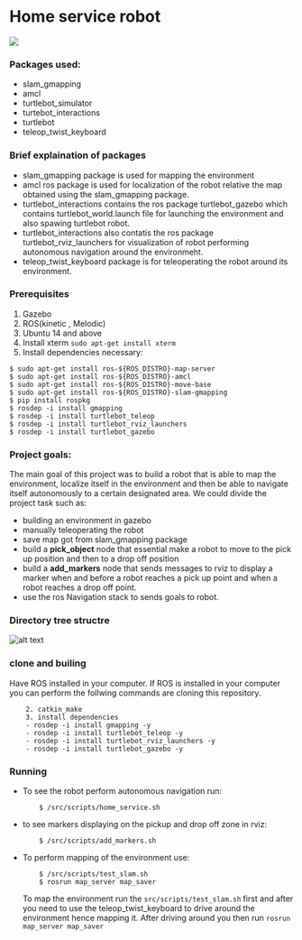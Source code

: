 # Home service robot

![](https://github.com/claudius96/home-service-robot/blob/master/catkin_ws/Animation.gif)

### Packages used:
* slam_gmapping
* amcl
* turtlebot_simulator
* turtebot_interactions
* turtlebot
* teleop_twist_keyboard

### Brief explaination of packages
* slam_gmapping package is used for mapping the environment
*  amcl ros package is used for localization of the robot relative the map obtained using the slam_gmapping package.
*  turtlebot_interactions contains the ros package turtlebot_gazebo which contains turtlebot_world.launch file for launching the environment and also spawing turtlebot robot.
* turtlebot_interactions also contatis the ros package turtlebot_rviz_launchers for visualization of robot performing autonomous navigation around the environmeht.
* teleop_twist_keyboard package is for teleoperating the robot around its environment.

### Prerequisites
1. Gazebo
2. ROS(kinetic , Melodic)
3. Ubuntu 14 and above
4. Install xterm `sudo apt-get install xterm`
5. Install dependencies necessary:
```$ sudo apt-get update && sudo apt-get upgrade -y
$ sudo apt-get install ros-${ROS_DISTRO}-map-server
$ sudo apt-get install ros-${ROS_DISTRO}-amcl
$ sudo apt-get install ros-${ROS_DISTRO}-move-base
$ sudo apt-get install ros-${ROS_DISTRO}-slam-gmapping
$ pip install rospkg
$ rosdep -i install gmapping
$ rosdep -i install turtlebot_teleop
$ rosdep -i install turtlebot_rviz_launchers
$ rosdep -i install turtlebot_gazebo
```

### Project goals:
The main goal of this project was to build a robot that is able to map the environment, localize itself in the environment and then be able to navigate itself autonomously to a certain designated area.
We could divide the project task such as:
* building an environment in gazebo
* manually teleoperating the robot
* save map got from slam_gmapping package
* build a **pick_object** node that essential make a robot to move to the pick up position and then to a drop off position
* build a **add_markers** node that sends messages to rviz to display a marker when and before a robot reaches a pick up point and when a robot reaches a drop off point.
* use the ros Navigation stack to sends goals to robot.

### Directory tree structre
![alt text](https://github.com/claudius96/home-service-robot/blob/master/catkin_ws/structure.jpg)

### clone and builing
Have ROS installed in your computer. If ROS is installed in your computer you can perform the follwing commands are cloning this repository.
 ``` 1. git clone https://github.com/claudius96/home-service-robot
     2. catkin_make
     3. install dependencies
     - rosdep -i install gmapping -y
     - rosdep -i install turtlebot_teleop -y
     - rosdep -i install turtlebot_rviz_launchers -y
     - rosdep -i install turtlebot_gazebo -y
  ```
 

### Running

* To see the robot perform autonomous navigation run:
  ```
      $ /src/scripts/home_service.sh
  ```
* to see markers displaying on the pickup and drop off zone in rviz:
  ``` 
      $ /src/scripts/add_markers.sh
  ```
* To perform mapping of the environment use:
  ``` 
      $ /src/scripts/test_slam.sh
      $ rosrun map_server map_saver
  ```
  To map the environment run the `src/scripts/test_slam.sh` first and after you need to use the teleop_twist_keyboard to drive around the environment hence mapping it.
  After driving around you then run `rosrun map_server map_saver` 




